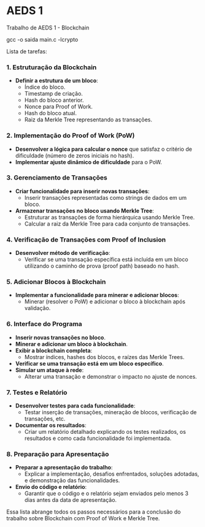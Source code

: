 # AEDS 1
Trabalho de AEDS 1 - Blockchain

gcc -o saida main.c -lcrypto

Lista de tarefas:

### 1. Estruturação da Blockchain
- **Definir a estrutura de um bloco**:
  - Índice do bloco.
  - Timestamp de criação.
  - Hash do bloco anterior.
  - Nonce para Proof of Work.
  - Hash do bloco atual.
  - Raiz da Merkle Tree representando as transações.

### 2. Implementação do Proof of Work (PoW)
- **Desenvolver a lógica para calcular o nonce** que satisfaz o critério de dificuldade (número de zeros iniciais no hash).
- **Implementar ajuste dinâmico de dificuldade** para o PoW.

### 3. Gerenciamento de Transações
- **Criar funcionalidade para inserir novas transações**:
  - Inserir transações representadas como strings de dados em um bloco.
- **Armazenar transações no bloco usando Merkle Tree**:
  - Estruturar as transações de forma hierárquica usando Merkle Tree.
  - Calcular a raiz da Merkle Tree para cada conjunto de transações.

### 4. Verificação de Transações com Proof of Inclusion
- **Desenvolver método de verificação**:
  - Verificar se uma transação específica está incluída em um bloco utilizando o caminho de prova (proof path) baseado no hash.

### 5. Adicionar Blocos à Blockchain
- **Implementar a funcionalidade para minerar e adicionar blocos**:
  - Minerar (resolver o PoW) e adicionar o bloco à blockchain após validação.

### 6. Interface do Programa
- **Inserir novas transações no bloco**.
- **Minerar e adicionar um bloco à blockchain**.
- **Exibir a blockchain completa**:
  - Mostrar índices, hashes dos blocos, e raízes das Merkle Trees.
- **Verificar se uma transação está em um bloco específico**.
- **Simular um ataque à rede**:
  - Alterar uma transação e demonstrar o impacto no ajuste de nonces.

### 7. Testes e Relatório
- **Desenvolver testes para cada funcionalidade**:
  - Testar inserção de transações, mineração de blocos, verificação de transações, etc.
- **Documentar os resultados**:
  - Criar um relatório detalhado explicando os testes realizados, os resultados e como cada funcionalidade foi implementada.

### 8. Preparação para Apresentação
- **Preparar a apresentação do trabalho**:
  - Explicar a implementação, desafios enfrentados, soluções adotadas, e demonstração das funcionalidades.
- **Envio do código e relatório**:
  - Garantir que o código e o relatório sejam enviados pelo menos 3 dias antes da data de apresentação. 

Essa lista abrange todos os passos necessários para a conclusão do trabalho sobre Blockchain com Proof of Work e Merkle Tree.
